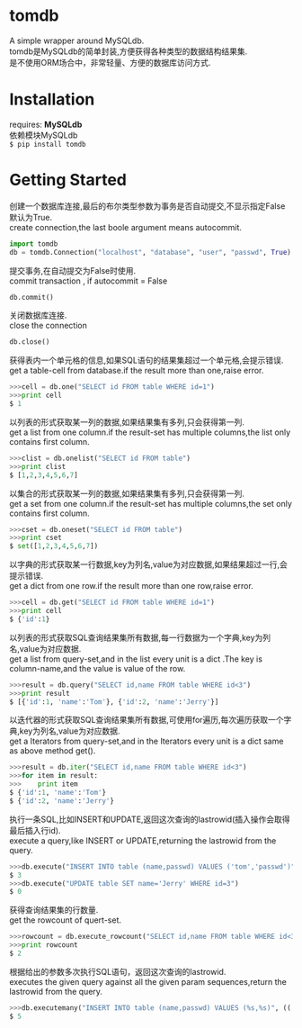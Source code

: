 tomdb
=====

A simple wrapper around MySQLdb.  
tomdb是MySQLdb的简单封装,方便获得各种类型的数据结构结果集.  
是不使用ORM场合中，非常轻量、方便的数据库访问方式.

Installation
=====

requires: **MySQLdb**  
依赖模块MySQLdb  
``$ pip install tomdb``

Getting Started
=====
创建一个数据库连接,最后的布尔类型参数为事务是否自动提交,不显示指定False默认为True.  
create connection,the last boole argument means autocommit.
```python
import tomdb
db = tomdb.Connection("localhost", "database", "user", "passwd", True)
```
提交事务,在自动提交为False时使用.  
commit transaction , if autocommit = False
```python
db.commit()
```
关闭数据库连接.  
close the connection
```python
db.close()
```
获得表内一个单元格的信息,如果SQL语句的结果集超过一个单元格,会提示错误.  
get a table-cell from database.if the result more than one,raise error.
```python
>>>cell = db.one("SELECT id FROM table WHERE id=1")
>>>print cell
$ 1
```
以列表的形式获取某一列的数据,如果结果集有多列,只会获得第一列.  
get a list from one column.if the result-set has multiple columns,the list only contains first column.
```python
>>>clist = db.onelist("SELECT id FROM table")
>>>print clist
$ [1,2,3,4,5,6,7]
```
以集合的形式获取某一列的数据,如果结果集有多列,只会获得第一列.  
get a set from one column.if the result-set has multiple columns,the set only contains first column.
```python
>>>cset = db.oneset("SELECT id FROM table")
>>>print cset
$ set([1,2,3,4,5,6,7])
```
以字典的形式获取某一行数据,key为列名,value为对应数据,如果结果超过一行,会提示错误.  
get a dict from one row.if the result more than one row,raise error.
```python
>>>cell = db.get("SELECT id FROM table WHERE id=1")
>>>print cell
$ {'id':1}
```
以列表的形式获取SQL查询结果集所有数据,每一行数据为一个字典,key为列名,value为对应数据.  
get a list from query-set,and in the list every unit is a dict .The key is column-name,and the value is value of the row.
```python
>>>result = db.query("SELECT id,name FROM table WHERE id<3")
>>>print result
$ [{'id':1, 'name':'Tom'}, {'id':2, 'name':'Jerry'}]
```
以迭代器的形式获取SQL查询结果集所有数据,可使用for遍历,每次遍历获取一个字典,key为列名,value为对应数据.  
get a Iterators from query-set,and in the Iterators every unit is a dict same as above method get().
```python
>>>result = db.iter("SELECT id,name FROM table WHERE id<3")
>>>for item in result:
>>>    print item
$ {'id':1, 'name':'Tom'}
$ {'id':2, 'name':'Jerry'}
```
执行一条SQL,比如INSERT和UPDATE,返回这次查询的lastrowid(插入操作会取得最后插入行id).  
execute a query,like INSERT or UPDATE,returning the lastrowid from the query.
```python
>>>db.execute("INSERT INTO table (name,passwd) VALUES ('tom','passwd')")
$ 3
>>>db.execute("UPDATE table SET name='Jerry' WHERE id=3")
$ 0
```
获得查询结果集的行数量.  
get the rowcount of quert-set.
```python
>>>rowcount = db.execute_rowcount("SELECT id,name FROM table WHERE id<3")
>>>print rowcount
$ 2
```
根据给出的参数多次执行SQL语句，返回这次查询的lastrowid.  
executes the given query against all the given param sequences,return the lastrowid from the query.
```python
>>>db.executemany("INSERT INTO table (name,passwd) VALUES (%s,%s)", (('Tom','passwd'), ('Jerry','passwd')))
$ 5
```
